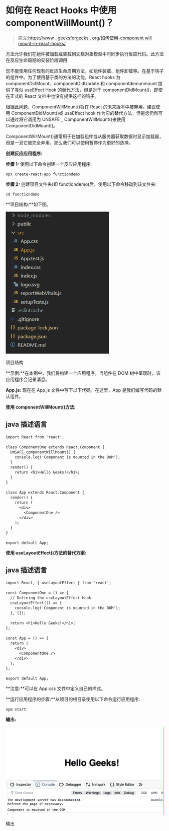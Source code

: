 # 如何在 React Hooks 中使用 componentWillMount()？

> 原文:[https://www . geeksforgeeks . org/如何使用-component will mount-in-react-hooks/](https://www.geeksforgeeks.org/how-to-use-componentwillmount-in-react-hooks/)

方法允许我们在组件被加载或装载到文档对象模型中时同步执行反应代码。此方法在反应生命周期的安装阶段调用

您不能使用任何现有的反应生命周期方法，如组件装载、组件卸载等。在基于钩子的组件中。为了使用基于类的方法的功能，React hooks 为 componentDidMount、componentDidUpdate 和 componentdemunmount 提供了类似 useEffect Hook 的替代方法，但是对于 componentDidMount()，即使在正式的 React 文档中也没有提供这样的钩子。

根据此[问题](https://github.com/facebook/react/issues/12495)，ComponentWillMount()将在 React 的未来版本中被弃用。建议使用 ComponentDidMount()或 useEffect hook 作为它的替代方法，但是您仍然可以通过将它调用为 UNSAFE _ ComponentWillMount()来使用 ComponentDidMount()。

ComponentWillMount()通常用于在加载组件或从服务器获取数据时显示加载器，但是一旦它被完全弃用，那么我们可以使用暂停作为更好的选择。

**创建反应应用程序:**

**步骤 1:** 使用以下命令创建一个反应应用程序:

```
npx create-react-app functiondemo
```

**步骤 2:** 创建项目文件夹(即 functiondemo)后，使用以下命令移动到该文件夹:

```
cd functiondemo
```

**项目结构:**如下图。

![](img/f04ae0d8b722a9fff0bd9bd138b29c23.png)

项目结构

**示例:**在本例中，我们将构建一个应用程序，当组件在 DOM 树中呈现时，该应用程序会记录消息。

**App.js:** 现在在 App.js 文件中写下以下代码。在这里，App 是我们编写代码的默认组件。

**使用 componentWillMount()方法:**

## java 描述语言

```
import React from 'react';

class ComponentOne extends React.Component {
  UNSAFE_componentWillMount() {
    console.log('Component is mounted in the DOM');
  }
  render() {
    return <h1>Hello Geeks!</h1>;
  }
}

class App extends React.Component {
  render() {
    return (
      <div>
        <ComponentOne />
      </div>
    );
  }
}

export default App;
```

**使用 useLayoutEffect()方法的替代方案:**

## java 描述语言

```
import React, { useLayoutEffect } from 'react';

const ComponentOne = () => {
  // Defining the useLayoutEffect hook
  useLayoutEffect(() => {
    console.log('Component is mounted in the DOM');
  }, []);

  return <h1>Hello Geeks!</h1>;
};

const App = () => {
  return (
    <div>
      <ComponentOne />
    </div>
  );
};

export default App;
```

**注意:**可以在 App.css 文件中定义自己的样式。

**运行应用程序的步骤:**从项目的根目录使用以下命令运行应用程序:

```
npm start
```

**输出:**

![](img/7f3f248c558ddf21f59ca36694bf8ee4.png)

输出